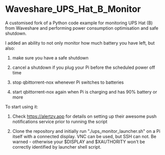 # Waveshare_UPS_Hat_B_Monitor
A customised fork of a Python code example for monitoring UPS Hat (B) from Waveshare and performing power consumption optimisation and safe shutdown.

I added an ability to not only monitor how much battery you have left, but also:
1) make sure you have a safe shutdown 

2) cancel a shutdown if you plug your Pi before the scheduled power off time

3) stop qbittorrent-nox whenever Pi switches to batteries

4) start qbittorrent-nox again when Pi is charging and has 90% battery or more


To start using it:

1) Check https://alertzy.app for details on setting up their awesome push notifications service prior to running the script

2) Clone the repository and initially run "./ups_monitor_launcher.sh" on a Pi itself with a connected display. VNC can be used, but SSH can not. Be warned - otherwise your $DISPLAY and $XAUTHORITY won't be correctly identified by launcher shell script.
